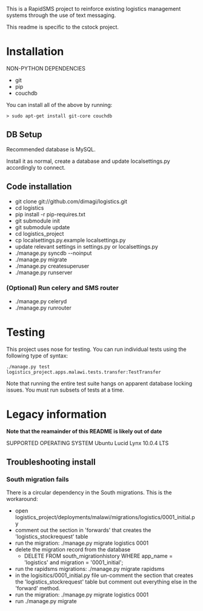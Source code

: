 This is a RapidSMS project to reinforce existing logistics management systems through the use of text messaging.

This readme is specific to the cstock project.

# Installation

NON-PYTHON DEPENDENCIES
* git
* pip
* couchdb

You can install all of the above by running:
```
> sudo apt-get install git-core couchdb
```

## DB Setup

Recommended database is MySQL.

Install it as normal, create a database and update localsettings.py accordingly to connect.

## Code installation

* git clone git://github.com/dimagi/logistics.git
* cd logistics
* pip install -r pip-requires.txt
* git submodule init
* git submodule update
* cd logistics_project
* cp localsettings.py.example localsettings.py
* update relevant settings in settings.py or localsettings.py
* ./manage.py syncdb --noinput
* ./manage.py migrate
* ./manage.py createsuperuser
* ./manage.py runserver

### (Optional) Run celery and SMS router

* ./manage.py celeryd
* ./manage.py runrouter


# Testing

This project uses nose for testing. You can run individual tests using the following type of syntax:

```
./manage.py test logistics_project.apps.malawi.tests.transfer:TestTransfer
```

Note that running the entire test suite hangs on apparent database locking issues. You must run subsets of tests at a time.

# Legacy information

**Note that the reamainder of this README is likely out of date**


SUPPORTED OPERATING SYSTEM
Ubuntu Lucid Lynx 10.0.4 LTS

## Troubleshooting install

### South migration fails
There is a circular dependency in the South migrations. This is the workaround:

 * open logistics_project/deployments/malawi/migrations/logistics/0001_initial.py
 * comment out the section in 'forwards' that creates the 'logistics_stockrequest' table
 * run the migration: ./manage.py migrate logistics 0001
 * delete the migration record from the database
   * DELETE FROM south_migrationhistory WHERE app_name = 'logistics' and migration = '0001_initial';
 * run the rapidsms migrations: ./manage.py migrate rapidsms
 * in the logisitics/0001_initial.py file un-comment the section that creates the 'logistics_stockrequest' table
   but comment out everything else in the 'forward' method.
 * run the migration: ./manage.py migrate logistics 0001
 * run ./manage.py migrate
